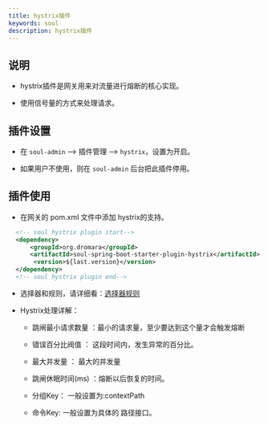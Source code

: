 ```yaml
---
title: hystrix插件
keywords: soul
description: hystrix插件
---
```


## 说明

* hystrix插件是网关用来对流量进行熔断的核心实现。

* 使用信号量的方式来处理请求。


## 插件设置

* 在 `soul-admin` -->  插件管理 --> `hystrix`，设置为开启。

* 如果用户不使用，则在 `soul-admin` 后台把此插件停用。


## 插件使用

* 在网关的 pom.xml 文件中添加 hystrix的支持。

```xml
  <!-- soul hystrix plugin start-->
  <dependency>
      <groupId>org.dromara</groupId>
      <artifactId>soul-spring-boot-starter-plugin-hystrix</artifactId>
       <version>${last.version}</version>
  </dependency>
  <!-- soul hystrix plugin end-->
``` 

* 选择器和规则，请详细看：[选择器规则](../selector-and-rule)

* Hystrix处理详解：

    * 跳闸最小请求数量 ：最小的请求量，至少要达到这个量才会触发熔断
    
    * 错误百分比阀值 ： 这段时间内，发生异常的百分比。
    
    * 最大并发量 ： 最大的并发量
    
    * 跳闸休眠时间(ms) ：熔断以后恢复的时间。
    
    * 分组Key： 一般设置为:contextPath
    
    * 命令Key: 一般设置为具体的 路径接口。

